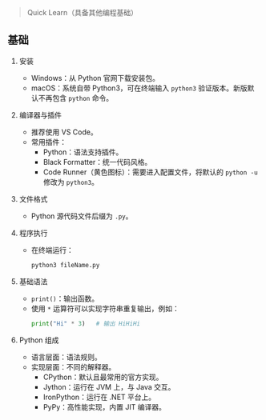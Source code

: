 > Quick Learn（具备其他编程基础）

## 基础

1. 安装

    - Windows：从 Python 官网下载安装包。
    - macOS：系统自带 Python3，可在终端输入 `python3` 验证版本。新版默认不再包含 `python` 命令。

2. 编译器与插件

    - 推荐使用 VS Code。
    - 常用插件：
        - Python：语法支持插件。
        - Black Formatter：统一代码风格。
        - Code Runner（黄色图标）：需要进入配置文件，将默认的 `python -u` 修改为 `python3`。

3. 文件格式

    - Python 源代码文件后缀为 `.py`。

4. 程序执行

    - 在终端运行：
        ```bash
        python3 fileName.py
        ```

5. 基础语法

    - `print()`：输出函数。
    - 使用 `*` 运算符可以实现字符串重复输出，例如：
        ```python
        print("Hi" * 3)   # 输出 HiHiHi
        ```

6. Python 组成

    - 语言层面：语法规则。
    - 实现层面：不同的解释器。
        - CPython：默认且最常用的官方实现。
        - Jython：运行在 JVM 上，与 Java 交互。
        - IronPython：运行在 .NET 平台上。
        - PyPy：高性能实现，内置 JIT 编译器。


